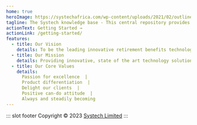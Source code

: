 ```yaml
---
home: true
heroImage: https://systechafrica.com/wp-content/uploads/2021/02/outline-fundmaster-500x500.png
tagline: The Systech knowledge base - This central repository provides relevant information on how to setup various products and getting started at Systech
actionText: Getting Started →
actionLink: /getting-started/
features:
  - title: Our Vision
    details: To be the leading innovative retirement benefits technology solutions provider in Africa.
  - title: Our Mission
    details: Providing innovative, state of the art technology solutions to the retirement benefits industry ensuring industry best practices, compliance and learning, while maintaining motivated human resources.
  - title: Our Core Values
    details:
      Passion for excellence  |
      Product differentiation  |
      Delight our clients  |
      Positive can-do attitude  |
      Always and steadily becoming  
---
```

::: slot footer
Copyright © 2023 [Systech Limited](https://systechafrica.com/)
:::